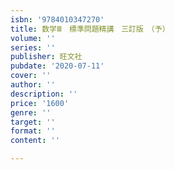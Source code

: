```yaml
---
isbn: '9784010347270'
title: 数学Ⅲ　標準問題精講　三訂版　（予）
volume: ''
series: ''
publisher: 旺文社
pubdate: '2020-07-11'
cover: ''
author: ''
description: ''
price: '1600'
genre: ''
target: ''
format: ''
content: ''

---
```

